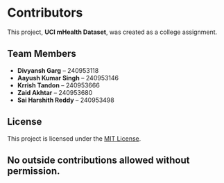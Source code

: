 # Contributors

This project, **UCI mHealth Dataset**, was created as a college assignment. 

## Team Members
- **Divyansh Garg** – 240953118 
- **Aayush Kumar Singh** – 240953146
- **Krrish Tandon** – 240953666
- **Zaid Akhtar** – 240953680
- **Sai Harshith Reddy** – 240953498

## License
This project is licensed under the [MIT License](./LICENSE).

## No outside contributions allowed without permission. 
